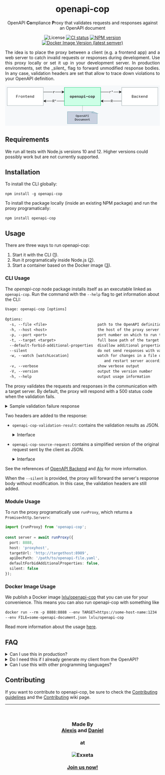 <h1 align="center">openapi-cop</h1>
<p align="center">
  OpenAPI <b>Co</b>mpliance <b>P</b>roxy that validates requests and responses against an OpenAPI document
</p>

<p align="center">
  <img src="https://img.shields.io/github/license/EXXETA/openapi-cop" alt="License">
  <a href="https://github.com/EXXETA/openapi-cop/actions/workflows/nodejs.yml"><img src="https://github.com/EXXETA/openapi-cop/actions/workflows/nodejs.yml/badge.svg" alt="CI status"></a>
  <a href="https://www.npmjs.com/package/openapi-cop"><img src="https://img.shields.io/npm/v/openapi-cop" alt="NPM version"></a>
  <a href="https://hub.docker.com/r/lxlu/openapi-cop"><img src="https://img.shields.io/docker/v/lxlu/openapi-cop?label=Docker%20image&sort=semver" alt="Docker Image Version (latest semver)"></a>
</p>

<p align="justify">
The idea is to place the proxy between a client (e.g. a frontend app) and a web server to catch invalid requests or responses during development. Use this proxy locally or set it up in your development server. In production environments, set the _silent_ flag to forward unmodified response bodies. In any case, validation headers are set that allow to trace down violations to your OpenAPI definition.
</p>

<p align="center">
  <picture>
    <source media="(prefers-color-scheme: dark)" srcset="docs/resources/diagram-dark.png">
    <img src="docs/resources/diagram.png" alt="Proxy Diagram" width="770">
  </picture>
</p>

## Requirements

We run all tests with Node.js versions 10 and 12. Higher versions could possibly work but are not currently
supported.

## Installation

To install the CLI globally:

```npm install -g openapi-cop```

To install the package locally (inside an existing NPM package) and run the proxy programatically:

```npm install openapi-cop```

## Usage

There are three ways to run openapi-cop:

1. Start it with the CLI ([1](#cli-usage)).
2. Run it programatically inside Node.js ([2](#module-usage)).
3. Start a container based on the Docker image ([3](#docker-image-usage)).

### CLI Usage

The *openapi-cop* node package installs itself as an executable linked as `openapi-cop`. Run the command with
the `--help` flag to get information about the CLI:

```txt
Usage: openapi-cop [options]

Options:
  -s, --file <file>                       path to the OpenAPI definition file
  -h, --host <host>                       the host of the proxy server (default: "localhost")
  -p, --port <port>                       port number on which to run the proxy (default: 8888)
  -t, --target <target>                   full base path of the target API (format: http(s)://host:port/basePath)
  --default-forbid-additional-properties  disallow additional properties when not explicitly specified
  --silent                                do not send responses with validation errors, just set validation headers
  -w, --watch [watchLocation]             watch for changes in a file or directory (falls back to the OpenAPI file)
                                             and restart server accordingly
  -v, --verbose                           show verbose output
  -V, --version                           output the version number
  -h, --help                              output usage information
```

The proxy validates the requests and responses in the communication with a target server. By default, the proxy will
respond with a 500 status code when the validation fails.

<details><summary>Sample validation failure response</summary>

```json
{
  "error": {
    "message": "openapi-cop Proxy validation failed",
    "request": {
      "method": "POST",
      "path": "/pets",
      "headers": {
        "host": "localhost:8888",
        "user-agent": "curl/7.59.0",
        "accept": "*/*",
        "content-type": "application/json",
        "content-length": "16"
      },
      "query": {},
      "body": {
        "data": "sent"
      }
    },
    "response": {
      "statusCode": 201,
      "body": "{}",
      "headers": {
        "x-powered-by": "Express",
        "openapi-cop-openapi-file": "7-petstore.yaml",
        "content-type": "application/json; charset=utf-8",
        "content-length": "2",
        "etag": "W/\"2-vyGp6PvFo4RvsFtPoIWeCReyIC8\"",
        "date": "Thu, 25 Jul 2019 13:39:58 GMT",
        "connection": "close"
      },
      "request": {
        "uri": {
          "protocol": "http:",
          "slashes": true,
          "auth": null,
          "host": "localhost:8889",
          "port": "8889",
          "hostname": "localhost",
          "hash": null,
          "search": null,
          "query": null,
          "pathname": "/pets",
          "path": "/pets",
          "href": "http://localhost:8889/pets"
        },
        "method": "POST",
        "headers": {
          "host": "localhost:8888",
          "user-agent": "curl/7.59.0",
          "accept": "*/*",
          "content-type": "application/json",
          "content-length": "16",
          "accept-encoding": "gzip, deflate"
        }
      }
    },
    "validationResults": {
      "request": {
        "valid": true,
        "errors": null
      },
      "response": {
        "valid": false,
        "errors": [
          {
            "keyword": "required",
            "dataPath": "",
            "schemaPath": "#/required",
            "params": {
              "missingProperty": "code"
            },
            "message": "should have required property 'code'"
          }
        ]
      },
      "responseHeaders": {
        "valid": true,
        "errors": null
      }
    }
  }
}
```

</details>

Two headers are added to the response:

- `openapi-cop-validation-result`: contains the validation results as JSON.
  <details><summary>Interface</summary>

  ```ts
  {
      request: {
        valid: boolean;
        errors?: Ajv.ErrorObject[] | null;
      },
      response: {
        valid: boolean;
        errors?: Ajv.ErrorObject[] | null;
      },
      responseHeaders: {
        valid: boolean;
        errors?: Ajv.ErrorObject[] | null;
      }
  }
  ```

  </details>

- `openapi-cop-source-request`: contains a simplified version of the original request sent by the client as JSON.

  <details><summary>Interface</summary>

  ```ts
  {
    method: string;
    path: string;
    headers: {
      [key: string]: string | string[];
    };
    query?: {
      [key: string]: string | string[];
    } | string;
    body?: any;
  }
  ```

  </details>

See the references of [OpenAPI Backend](https://github.com/anttiviljami/openapi-backend/blob/master/DOCS.md)
and [Ajv](https://ajv.js.org/) for more information.

When the `--silent` is provided, the proxy will forward the server's response body without modification. In this case,
the validation headers are still added.

### Module Usage

To run the proxy programatically use `runProxy`, which returns a `Promise<http.Server>`:

```ts
import {runProxy} from 'openapi-cop';

const server = await runProxy({
  port: 8888,
  host: 'proxyhost',
  targetUrl: 'http://targethost:8989',
  apiDocPath: '/path/to/openapi-file.yaml',
  defaultForbidAdditionalProperties: false,
  silent: false
});
```

### Docker Image Usage

We publish a Docker image [lxlu/openapi-cop](https://hub.docker.com/r/lxlu/openapi-cop) that you can use for your
convenience. This means you can also run openapi-cop with
something like

```docker run --rm -p 8888:8888 --env TARGET=https://some-host-name:1234 --env FILE=some-openapi-document.json lxlu/openapi-cop```

Read more information about the usage [here](./docker/README.md).

## FAQ

<details>
  <summary>Can I use this in production?</summary>
  This tool was originally meant for development scenarios. You can use this in production but we cannot give you any security guarantees. Also running the JSON schema validation is quite CPU-expensive and you likely do not want to validate in both directions in production because of that overhead.
</details>

<details>
  <summary>Do I need this if I already generate my client from the OpenAPI?</summary>
  In case your client and server code is generated from the OpenAPI spec, you might still want to use this proxy. Generated code does usually only provide typing information, but JSON Schema defines much more than that. For example you might define a string property to match a given RegEx and start with the letter "C". This will not be ensured by your generated code at compile time, but will be caught by openapi-cop.
</details>

<details>
  <summary>Can I use this with other programming languages?</summary>
  Yes. This is a proxy and not a middleware. You can use it between whatever HTTP-endpoints you have in your architecture.
</details>

## Contributing

If you want to contribute to openapi-cop, be sure to check the [Contributing guidelines](CONTRIBUTING.md) and
the [Contributing](https://github.com/EXXETA/openapi-cop/wiki/Contributing) wiki page.

* * *

<br />

<h3 align="center">
  Made By
  <br />
  <a href="https://github.com/LexLuengas">Alexis</a> and <a href="https://github.com/pubkey">Daniel</a>
  <br />
  <br />
  at
  <br />
  <br />
  <picture>
    <source media="(prefers-color-scheme: dark)" srcset="docs/resources/exxeta-logo_dark.svg">
    <img src="docs/resources/exxeta-logo.svg" alt="Exxeta" width="250">
  </picture>
  <br />
  <br />
  <a href="https://exxeta.com/">Join us now!</a>
</h3>

<br />
<br />
